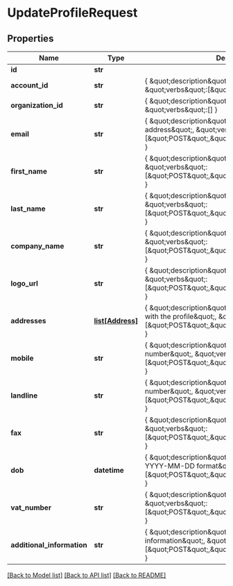 # UpdateProfileRequest

## Properties
Name | Type | Description | Notes
------------ | ------------- | ------------- | -------------
**id** | **str** |  | [optional] 
**account_id** | **str** | { \&quot;description\&quot; : \&quot;\&quot;, \&quot;verbs\&quot;:[\&quot;GET\&quot;] } | 
**organization_id** | **str** | { \&quot;description\&quot; : \&quot;\&quot;, \&quot;verbs\&quot;:[] } | [optional] 
**email** | **str** | { \&quot;description\&quot; : \&quot;E-mail address\&quot;, \&quot;verbs\&quot;:[\&quot;POST\&quot;,\&quot;PUT\&quot;,\&quot;GET\&quot;] } | [optional] 
**first_name** | **str** | { \&quot;description\&quot; : \&quot;\&quot;, \&quot;verbs\&quot;:[\&quot;POST\&quot;,\&quot;PUT\&quot;,\&quot;GET\&quot;] } | [optional] 
**last_name** | **str** | { \&quot;description\&quot; : \&quot;\&quot;, \&quot;verbs\&quot;:[\&quot;POST\&quot;,\&quot;PUT\&quot;,\&quot;GET\&quot;] } | [optional] 
**company_name** | **str** | { \&quot;description\&quot; : \&quot;\&quot;, \&quot;verbs\&quot;:[\&quot;POST\&quot;,\&quot;PUT\&quot;,\&quot;GET\&quot;] } | [optional] 
**logo_url** | **str** | { \&quot;description\&quot; : \&quot;\&quot;, \&quot;verbs\&quot;:[\&quot;POST\&quot;,\&quot;PUT\&quot;,\&quot;GET\&quot;] } | [optional] 
**addresses** | [**list[Address]**](Address.md) | { \&quot;description\&quot; : \&quot;Address associated with the profile\&quot;, \&quot;verbs\&quot;:[\&quot;POST\&quot;,\&quot;PUT\&quot;,\&quot;GET\&quot;] } | [optional] 
**mobile** | **str** | { \&quot;description\&quot; : \&quot;Mobile telephone number\&quot;, \&quot;verbs\&quot;:[\&quot;POST\&quot;,\&quot;PUT\&quot;,\&quot;GET\&quot;] } | [optional] 
**landline** | **str** | { \&quot;description\&quot; : \&quot;Home telephone number\&quot;, \&quot;verbs\&quot;:[\&quot;POST\&quot;,\&quot;PUT\&quot;,\&quot;GET\&quot;] } | [optional] 
**fax** | **str** | { \&quot;description\&quot; : \&quot;Fax number\&quot;, \&quot;verbs\&quot;:[\&quot;POST\&quot;,\&quot;PUT\&quot;,\&quot;GET\&quot;] } | [optional] 
**dob** | **datetime** | { \&quot;description\&quot; : \&quot;Date of birth in YYYY-MM-DD format\&quot;, \&quot;verbs\&quot;:[\&quot;POST\&quot;,\&quot;PUT\&quot;,\&quot;GET\&quot;] } | [optional] 
**vat_number** | **str** | { \&quot;description\&quot; : \&quot;VAT number\&quot;, \&quot;verbs\&quot;:[\&quot;POST\&quot;,\&quot;PUT\&quot;,\&quot;GET\&quot;] } | [optional] 
**additional_information** | **str** | { \&quot;description\&quot; : \&quot;Any additional information\&quot;, \&quot;verbs\&quot;:[\&quot;POST\&quot;,\&quot;PUT\&quot;,\&quot;GET\&quot;] } | [optional] 

[[Back to Model list]](../README.md#documentation-for-models) [[Back to API list]](../README.md#documentation-for-api-endpoints) [[Back to README]](../README.md)



